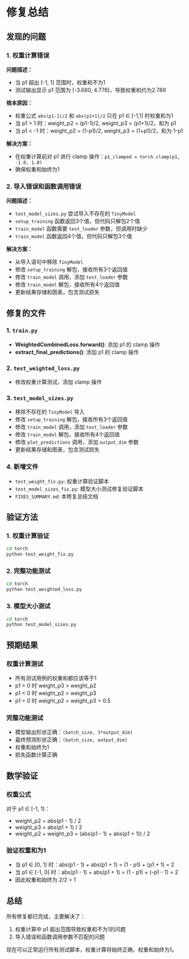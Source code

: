 # 修复总结

## 发现的问题

### 1. 权重计算错误
**问题描述：**
- 当 p1 超出 [-1, 1] 范围时，权重和不为1
- 测试输出显示 p1 范围为 [-3.680, 4.776]，导致权重和约为2.789

**根本原因：**
- 权重公式 `abs(p1-1)/2` 和 `abs(p1+1)/2` 只在 p1 ∈ [-1,1] 时权重和为1
- 当 p1 > 1 时：weight_p2 = (p1-1)/2, weight_p3 = (p1+1)/2，和为 p1
- 当 p1 < -1 时：weight_p2 = (1-p1)/2, weight_p3 = (1+p1)/2，和为 1-p1

**解决方案：**
- 在权重计算前对 p1 进行 clamp 操作：`p1_clamped = torch.clamp(p1, -1.0, 1.0)`
- 确保权重和始终为1

### 2. 导入错误和函数调用错误
**问题描述：**
- `test_model_sizes.py` 尝试导入不存在的 `TinyModel`
- `setup_training` 函数返回3个值，但代码只解包2个值
- `train_model` 函数需要 `test_loader` 参数，但调用时缺少
- `train_model` 函数返回4个值，但代码只解包3个值

**解决方案：**
- 从导入语句中移除 `TinyModel`
- 修改 `setup_training` 解包，接收所有3个返回值
- 修改 `train_model` 调用，添加 `test_loader` 参数
- 修改 `train_model` 解包，接收所有4个返回值
- 更新结果存储和图表，包含测试损失

## 修复的文件

### 1. `train.py`
- **WeightedCombinedLoss.forward()**: 添加 p1 的 clamp 操作
- **extract_final_predictions()**: 添加 p1 的 clamp 操作

### 2. `test_weighted_loss.py`
- 修改权重计算测试，添加 clamp 操作

### 3. `test_model_sizes.py`
- 移除不存在的 `TinyModel` 导入
- 修改 `setup_training` 解包，接收所有3个返回值
- 修改 `train_model` 调用，添加 `test_loader` 参数
- 修改 `train_model` 解包，接收所有4个返回值
- 修改 `plot_predictions` 调用，添加 `output_dim` 参数
- 更新结果存储和图表，包含测试损失

### 4. 新增文件
- `test_weight_fix.py`: 权重计算验证脚本
- `test_model_sizes_fix.py`: 模型大小测试修复验证脚本
- `FIXES_SUMMARY.md`: 本修复总结文档

## 验证方法

### 1. 权重计算验证
```bash
cd torch
python test_weight_fix.py
```

### 2. 完整功能测试
```bash
cd torch
python test_weighted_loss.py
```

### 3. 模型大小测试
```bash
cd torch
python test_model_sizes.py
```

## 预期结果

### 权重计算测试
- 所有测试用例的权重和都应该等于1
- p1 > 0 时 weight_p3 > weight_p2
- p1 < 0 时 weight_p2 > weight_p3
- p1 = 0 时 weight_p2 = weight_p3 = 0.5

### 完整功能测试
- 模型输出形状正确：`(batch_size, 3*output_dim)`
- 最终预测形状正确：`(batch_size, output_dim)`
- 权重和始终为1
- 损失函数计算正确

## 数学验证

### 权重公式
对于 p1 ∈ [-1, 1]：
- weight_p2 = abs(p1 - 1) / 2
- weight_p3 = abs(p1 + 1) / 2
- weight_p2 + weight_p3 = (abs(p1 - 1) + abs(p1 + 1)) / 2

### 验证权重和为1
- 当 p1 ∈ [0, 1] 时：abs(p1 - 1) + abs(p1 + 1) = (1 - p1) + (p1 + 1) = 2
- 当 p1 ∈ [-1, 0] 时：abs(p1 - 1) + abs(p1 + 1) = (1 - p1) + (-p1 - 1) = 2
- 因此权重和始终为 2/2 = 1

## 总结

所有修复都已完成，主要解决了：
1. 权重计算中 p1 超出范围导致权重和不为1的问题
2. 导入错误和函数调用参数不匹配的问题

现在可以正常运行所有测试脚本，权重计算将始终正确，权重和始终为1。 